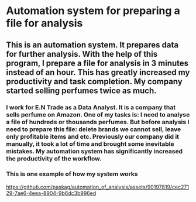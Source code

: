 # Automation system for preparing a file for analysis

## This is an automation system. It prepares data for further analysis. With the help of this program, I prepare a file for analysis in 3 minutes instead of an hour. This has greatly increased my productivity and task completion. My company started selling perfumes twice as much.

### I work for E.N Trade as a Data Analyst. It is a company that sells perfume on Amazon. One of my tasks is: I need to analyse a file of hundreds or thousands perfumes. But before analysis I need to prepare this file: delete brands we cannot sell, leave only profitable items and etc. Previously our company did it manually, it took a lot of time and brought some inevitable mistakes. My automation system has significantly increased the productivity of the workflow.


### This is one example of how my system works
https://github.com/paskag/automation_of_analysis/assets/90197819/cec27129-7ae6-4eea-8904-9b6dc3b996ed

